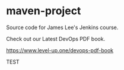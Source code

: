 # maven-project
Source code for James Lee's Jenkins course.

Check out our Latest DevOps PDF book.

https://www.level-up.one/devops-pdf-book

TEST